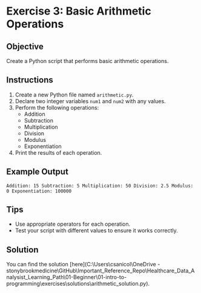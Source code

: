 # Exercise 3: Basic Arithmetic Operations

## Objective

Create a Python script that performs basic arithmetic operations.

## Instructions

1. Create a new Python file named `arithmetic.py`.
2. Declare two integer variables `num1` and `num2` with any values.
3. Perform the following operations:
   - Addition
   - Subtraction
   - Multiplication
   - Division
   - Modulus
   - Exponentiation
4. Print the results of each operation.

## Example Output

`Addition: 15 Subtraction: 5 Multiplication: 50 Division: 2.5 Modulus: 0 Exponentiation: 100000`

## Tips

- Use appropriate operators for each operation.
- Test your script with different values to ensure it works correctly.

## Solution

You can find the solution [here](C:\Users\csanicol\OneDrive - stonybrookmedicine\GitHub\Important_Reference_Repo\Healthcare_Data_Analysist_Learning_Path\01-Beginner\01-intro-to-programming\exercises\solutions\arithmetic_solution.py).
